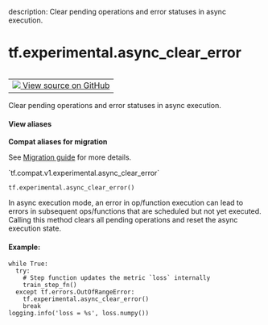 description: Clear pending operations and error statuses in async execution.

<div itemscope itemtype="http://developers.google.com/ReferenceObject">
<meta itemprop="name" content="tf.experimental.async_clear_error" />
<meta itemprop="path" content="Stable" />
</div>

# tf.experimental.async_clear_error

<!-- Insert buttons and diff -->

<table class="tfo-notebook-buttons tfo-api nocontent" align="left">
<td>
  <a target="_blank" href="https://github.com/tensorflow/tensorflow/blob/r2.4/tensorflow/python/eager/context.py#L2333-L2354">
    <img src="https://www.tensorflow.org/images/GitHub-Mark-32px.png" />
    View source on GitHub
  </a>
</td>
</table>



Clear pending operations and error statuses in async execution.

<section class="expandable">
  <h4 class="showalways">View aliases</h4>
  <p>
<b>Compat aliases for migration</b>
<p>See
<a href="https://www.tensorflow.org/guide/migrate">Migration guide</a> for
more details.</p>
<p>`tf.compat.v1.experimental.async_clear_error`</p>
</p>
</section>

<pre class="devsite-click-to-copy prettyprint lang-py tfo-signature-link">
<code>tf.experimental.async_clear_error()
</code></pre>



<!-- Placeholder for "Used in" -->

In async execution mode, an error in op/function execution can lead to errors
in subsequent ops/functions that are scheduled but not yet executed. Calling
this method clears all pending operations and reset the async execution state.

#### Example:



```
while True:
  try:
    # Step function updates the metric `loss` internally
    train_step_fn()
  except tf.errors.OutOfRangeError:
    tf.experimental.async_clear_error()
    break
logging.info('loss = %s', loss.numpy())
```